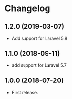 Changelog
=========

1.2.0 (2019-03-07)
------------------

- Add support for Laravel 5.8

1.1.0 (2018-09-11)
------------------

- add support for Laravel 5.7

1.0.0 (2018-07-20)
------------------

- First release.
